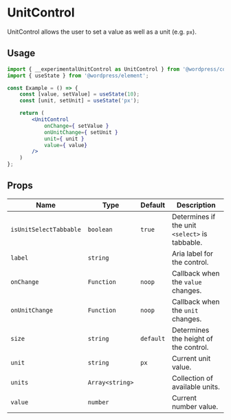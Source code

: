 # UnitControl

UnitControl allows the user to set a value as well as a unit (e.g. `px`).

## Usage

```jsx
import { __experimentalUnitControl as UnitControl } from '@wordpress/components';
import { useState } from '@wordpress/element';

const Example = () => {
	const [value, setValue] = useState(10);
	const [unit, setUnit] = useState('px');

	return (
		<UnitControl
			onChange={ setValue }
			onUnitChange={ setUnit }
			unit={ unit }
			value={ value}
		/>
	)
};
```

## Props

Name | Type | Default | Description
--- | --- | --- | ---
`isUnitSelectTabbable` | `boolean` | `true` | Determines if the unit `<select>` is tabbable.
`label` | `string` | | Aria label for the control.
`onChange` | `Function` | `noop` | Callback when the `value` changes.
`onUnitChange` | `Function` | `noop` | Callback when the `unit` changes.
`size` | `string` | `default` | Determines the height of the control.
`unit` | `string` | `px` | Current unit value.
`units` | `Array<string>` | | Collection of available units.
`value` | `number` |  | Current number value.